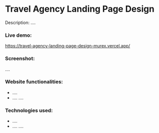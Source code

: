 # Travel Agency Landing Page Design
Description: ….
### Live demo:
https://travel-agency-landing-page-design-murex.vercel.app/
### Screenshot:
….
### Website functionalities:
- ….
- ….
….
### Technologies used:
- ….
- ….
….

